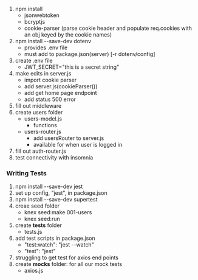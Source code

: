 1. npm install
   - jsonwebtoken
   - bcryptjs
   - cookie-parser (parse cookie header and populate req.cookies with an obj keyed by the cookie names)
2. npm install --save-dev dotenv
   - provides .env file
   - must add to package.json(server) [-r dotenv/config]
3. create .env file
   - JWT_SECRET="this is a secret string"
4. make edits in server.js
   - import cookie parser
   - add server.js(cookieParser())
   - add get home page endpoint
   - add status 500 error
5. fill out middleware
6. create users folder
   - users-model.js
     - functions
   - users-router.js
     - add usersRouter to server.js
     - available for when user is logged in
7. fill out auth-router.js
8. test connectivity with insomnia

### Writing Tests

1. npm install --save-dev jest
2. set up config, "jest", in package.json
3. npm install --save-dev supertest
4. creae seed folder
   - knex seed:make 001-users
   - knex seed:run
5. create **tests** folder
   - tests.js
6. add test scripts in package.json
   - "test:watch": "jest --watch"
   - "test": "jest"
7. struggling to get test for axios end points
8. create **mocks** folder: for all our mock tests
   - axios.js
